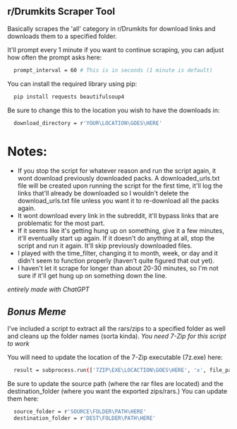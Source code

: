 <!-- GETTING STARTED -->
## r/Drumkits Scraper Tool

Basically scrapes the 'all' category in r/Drumkits for download links and downloads them to a specified folder. 

It'll prompt every 1 minute if you want to continue scraping, you can adjust how often the prompt asks here:
```sh
  prompt_interval = 60 # This is in seconds (1 minute is default)
  ```

You can install the required library using pip:
```sh
  pip install requests beautifulsoup4
  ```

Be sure to change this to the location you wish to have the downloads in:
```sh
  download_directory = r'YOUR\LOCATION\GOES\HERE'
  ```
# Notes:

- If you stop the script for whatever reason and run the script again, it wont download previously downloaded packs. A downloaded_urls.txt file will be created upon running the script for the first time, it'll log the links that'll already be downloaded so I wouldn't delete the download_urls.txt file unless you want it to re-download all the packs again.
- It wont download every link in the subreddit, it'll bypass links that are problematic for the most part.
- If it seems like it's getting hung up on something, give it a few minutes, it'll eventually start up again. If it doesn't do anything at all, stop the script and run it again. It'll skip previously downloaded files.
- I played with the time_filter, changing it to month, week, or day and it didn't seem to function properly (haven't quite figured that out yet).
- I haven't let it scrape for longer than about 20-30 minutes, so I'm not sure if it'll get hung up on something down the line.

*entirely made with ChatGPT*

## *Bonus Meme*

I've included a script to extract all the rars/zips to a specified folder as well and cleans up the folder names (sorta kinda). 
*You need 7-Zip for this script to work*

You will need to update the location of the 7-Zip executable (7z.exe) here:

```sh
  result = subprocess.run(['7ZIP\EXE\LOCACTION\GOES\HERE', 'x', file_path, f'-o{extraction_target_folder}'], check=True, text=True, capture_output=True)
  ```

Be sure to update the source path (where the rar files are located) and the destination_folder (where you want the exported zips/rars.)
You can update them here:
```sh
  source_folder = r'SOURCE\FOLDER\PATH\HERE'
  destination_folder = r'DEST\FOLDER\PATH\HERE'
  ```
